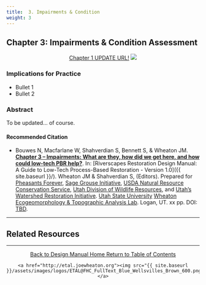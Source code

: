 ```yaml
---
title:  3. Impairments & Condition
weight: 3
---
```


## Chapter 3: Impairments & Condition Assessment

<div align="center">
	<a class="button" href="https://s3-us-west-2.amazonaws.com/etalweb.joewheaton.org/Workshops/BRAT/2018/Burnt/Macfarlane_et_al-2018-Environmental_Management.pdf"><i class = "fa fa-file-pdf-o" ></i>  Chapter 1 UPDATE URL!</a>
	<img src="{{ site.baseurl }}/assets/images/PBR_LT_cc_100w.png">

</div>


### Implications for Practice

- Bullet 1
- Bullet 2

### Abstract

To be updated... of course. 



#### Recommended Citation

- <a href="http://chapterlink.com" ><i class="fa fa-file-pdf-o" aria-hidden="true"></i></a> Bouwes N, Macfarlane W, Shahverdian S, Bennett S, & Wheaton JM. **[Chapter 3 – Impairments: What are they, how did we get here, and how could low-tech PBR help?](http://chapterlink.com)**. In: [Riverscapes Restoration Design Manual: A Guide to Low-Tech Process-Based Restoration - Version 1.0]({{ site.baseurl }}/). Wheaton JM & Shahverdian S, (Editors). Prepared for [Pheasants Forever](https://pheasantsforever.org/Hunt/pheasant-hunting.aspx), [Sage Grouse Initiative](https://www.sagegrouseinitiative.com/), [USDA Natural Resource Conservation Service](https://www.nrcs.usda.gov/wps/portal/nrcs/detailfull/national/programs/initiatives/?cid=steldevb1027671), [Utah Division of Wildlife Resources](https://wildlife.utah.gov/), and [Utah’s Watershed Restoration Initiative](https://wri.utah.gov/). [Utah State University](http://restoration.usu.edu/) [Wheaton Ecogeomorphology & Topographic Analysis Lab](http://etal.joewheaton.org). Logan, UT.  xx pp. DOI: [TBD](http://dx.doi.org/).

-----
## Related Resources

------
<div align="center">
	<a class="hollow button" href="{{ site.baseurl }}/"><i class="fa fa-arrow-circle-left" aria-hidden="true"></i>  Back to Design Manual Home <i class="fa fa-book" aria-hidden="true"></i></a>
	<a class="hollow button" href="{{ site.baseurl }}/manual/"><i class="fa fa-arrow-circle-up" aria-hidden="true"></i>  Return to Table of Contents <i class="fa fa-list-ol" aria-hidden="true"></i></a>

    <a href="http://etal.joewheaton.org"><img src="{{ site.baseurl }}/assets/images/logos/ETAL@FHC_FullText_Blue_Wellsvilles_Brown_600.png"></a>

</div>